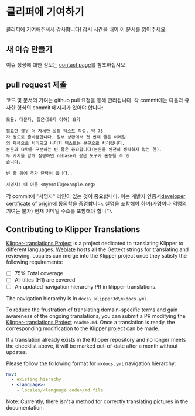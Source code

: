 # 클리퍼에 기여하기

클리퍼에 기여해주셔서 감사합니다! 잠시 시간을 내어 이 문서를 읽어주세요.

## 새 이슈 만들기

이슈 생성에 대한 정보는 [contact page](Contact.md)를 참조하십시오.

## pull request 제출

코드 및 문서의 기여는 github pull 요청을 통해 관리됩니다. 각 commit에는 다음과 유사한 형식의 commit 메시지가 있어야 합니다:

```
모듈: 대문자, 짧은(50자 이하) 요약

필요한 경우 더 자세한 설명 텍스트 작성. 약 75
자 정도로 줄바꿈합니다. 일부 상황에서 첫 번째 줄은 이메일
의 제목으로 처리되고 나머지 텍스트는 본문으로 처리됩니다.
본문과 요약을 구분하는 빈 줄은 중요합니다(본문을 완전히 생략하지 않는 한).
두 가지를 함께 실행하면 rebase와 같은 도구가 혼동될 수 있
습니다.

빈 줄 뒤에 추가 단락이 옵니다..

서명자: 내 이름 <myemail@example.org>
```

각 commit에 "서명자" 라인이 있는 것이 중요합니다. 이는 개발자 인증서[developer certificate of origin](developer-certificate-of-origin)에 동의함을 증명합니다. 실명을 포함해야 하며(가명이나 익명의 기여는 불가) 현재 이메일 주소를 포함해야 합니다.

## Contributing to Klipper Translations

[Klipper-translations Project](https://github.com/Klipper3d/klipper-translations) is a project dedicated to translating Klipper to different languages. [Weblate](https://hosted.weblate.org/projects/klipper/) hosts all the Gettext strings for translating and reviewing. Locales can merge into the Klipper project once they satisfy the following requirements:

- [ ] 75% Total coverage
- [ ] All titles (H1) are covered
- [ ] An updated navigation hierarchy PR in klipper-translations.

The navigation hierarchy is in `docs\_klipper3d\mkdocs.yml`.

To reduce the frustration of translating domain-specific terms and gain awareness of the ongoing translations, you can submit a PR modifying the [Klipper-translations Project](https://github.com/Klipper3d/klipper-translations) `readme.md`. Once a translation is ready, the corresponding modification to the Klipper project can be made.

If a translation already exists in the Klipper repository and no longer meets the checklist above, it will be marked out-of-date after a month without updates.

Please follow the following format for `mkdocs.yml` navigation hierarchy:

```yml
nav:
  - existing hierachy
  - <language>:
    - locales/<language code>/md file
```

Note: Currently, there isn't a method for correctly translating pictures in the documentation.
